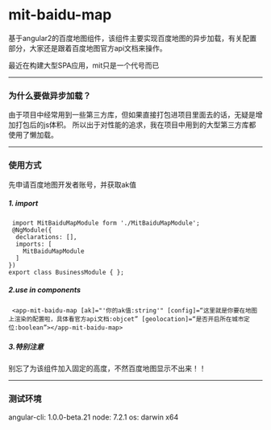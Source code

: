 # mit-baidu-map
基于angular2的百度地图组件，该组件主要实现百度地图的异步加载，有关配置部分，大家还是跟着百度地图官方api文档来操作。

最近在构建大型SPA应用，mit只是一个代号而已

-------

### 为什么要做异步加载？
由于项目中经常用到一些第三方库，但如果直接打包进项目里面去的话，无疑是增加打包后的js体积。
所以出于对性能的追求，我在项目中用到的大型第三方库都使用了懒加载。


-------

### 使用方式

先申请百度地图开发者账号，并获取ak值

##### 1. import

```
 import MitBaiduMapModule form './MitBaiduMapModule';
 @NgModule({
  declarations: [],
  imports: [
    MitBaiduMapModule
  ]
})
export class BusinessModule { };
``` 

##### 2.use in components
```
 <app-mit-baidu-map [ak]="'你的ak值:string'" [config]=“这里就是你要在地图上渲染的配置啦，具体看官方api文档:objcet” [geolocation]=“是否开启所在城市定位:boolean”></app-mit-baidu-map>
```
##### 3.特别注意
别忘了为该组件加入固定的高度，不然百度地图显示不出来！！

-------


### 测试环境
angular-cli: 1.0.0-beta.21
node: 7.2.1
os: darwin x64


